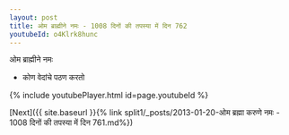```yaml
---
layout: post
title: ओम ब्राह्मीने नमः - 1008 दिनों की तपस्या में दिन 762
youtubeId: o4Klrk8hunc
---
```

 
 
 ओम ब्राह्मीने नमः  
 
 -  कोण वेदांचे पठण करतो 
 
  
 
  
 
 
 
 
 
 


{% include youtubePlayer.html id=page.youtubeId %}
 
[Next]({{ site.baseurl }}{% link  split1/_posts/2013-01-20-ओम ब्रह्मा करुणे नमः - 1008 दिनों की तपस्या में दिन 761.md%})
 
